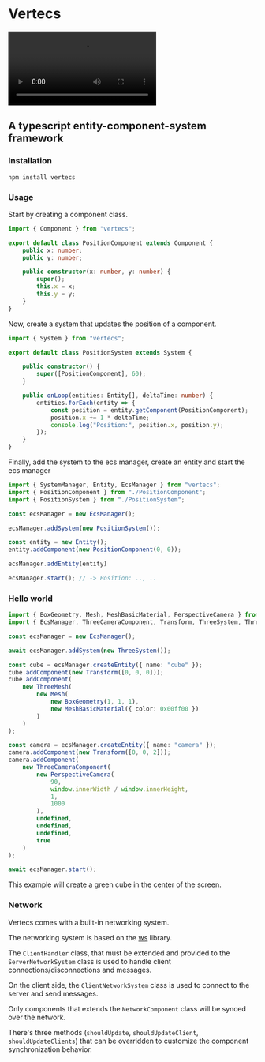 # Vertecs

![](docs/example.mp4)

## A typescript entity-component-system framework

### Installation

    npm install vertecs

### Usage

Start by creating a component class.

```typescript
import { Component } from "vertecs";

export default class PositionComponent extends Component {
    public x: number;
    public y: number;

    public constructor(x: number, y: number) {
        super();
        this.x = x;
        this.y = y;
    }
}
```

Now, create a system that updates the position of a component.

```typescript
import { System } from "vertecs";

export default class PositionSystem extends System {

    public constructor() {
        super([PositionComponent], 60);
    }

    public onLoop(entities: Entity[], deltaTime: number) {
        entities.forEach(entity => {
            const position = entity.getComponent(PositionComponent);
            position.x += 1 * deltaTime;
            console.log("Position:", position.x, position.y);
        });
    }
}
```

Finally, add the system to the ecs manager, create an entity and start the ecs manager

```typescript
import { SystemManager, Entity, EcsManager } from "vertecs";
import { PositionComponent } from "./PositionComponent";
import { PositionSystem } from "./PositionSystem";

const ecsManager = new EcsManager();

ecsManager.addSystem(new PositionSystem());

const entity = new Entity();
entity.addComponent(new PositionComponent(0, 0));

ecsManager.addEntity(entity)

ecsManager.start(); // -> Position: .., ..
```

### Hello world

```typescript
import { BoxGeometry, Mesh, MeshBasicMaterial, PerspectiveCamera } from "three";
import { EcsManager, ThreeCameraComponent, Transform, ThreeSystem, ThreeMesh } from "vertecs";

const ecsManager = new EcsManager();

await ecsManager.addSystem(new ThreeSystem());

const cube = ecsManager.createEntity({ name: "cube" });
cube.addComponent(new Transform([0, 0, 0]));
cube.addComponent(
    new ThreeMesh(
        new Mesh(
            new BoxGeometry(1, 1, 1),
            new MeshBasicMaterial({ color: 0x00ff00 })
        )
    )
);

const camera = ecsManager.createEntity({ name: "camera" });
camera.addComponent(new Transform([0, 0, 2]));
camera.addComponent(
    new ThreeCameraComponent(
        new PerspectiveCamera(
            90,
            window.innerWidth / window.innerHeight,
            1,
            1000
        ),
        undefined,
        undefined,
        undefined,
        true
    )
);

await ecsManager.start();
```

This example will create a green cube in the center of the screen.

### Network

Vertecs comes with a built-in networking system.

The networking system is based on the [ws](https://github.com/websockets/ws) library.

The `ClientHandler` class, that must be extended and provided to the `ServerNetworkSystem` class is used to handle
client connections/disconnections and messages.

On the client side, the `ClientNetworkSystem` class is used to connect to the server and send messages.

Only components that extends the `NetworkComponent` class will be synced over the network.

There's three methods (`shouldUpdate`, `shouldUpdateClient`, `shouldUpdateClients`) that can be overridden to customize
the component synchronization behavior.
